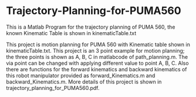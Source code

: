 # Trajectory-Planning-for-PUMA560
This is a Matlab Program for the trajectory planning of PUMA 560, the known Kinematic Table is shown in kinematicTable.txt

This project is motion planning for PUMA 560 with Kinematic table shown in kinematicTable.txt.
This project is an 3 point example for motion planning; the three points is shown as A, B, C in matlabcode of path_planning.m.
The via point can be changed with applying different value to point A, B, C.
Also there are functions for the forward kinematics and backward kinematics of this robot manipulator provided as forward_Kinematics.m and backward_Kinematics.m.
More details of this project is shown in trajectory_planning_for_PUMA560.pdf.

